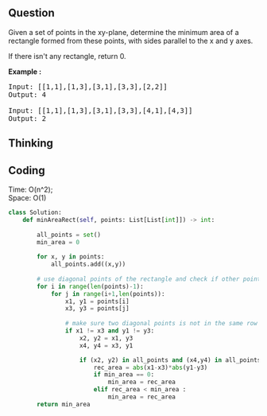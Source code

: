 ## Question
Given a set of points in the xy-plane, determine the minimum area of a rectangle formed from these points, with sides parallel to the x and y axes.<br>

If there isn't any rectangle, return 0.

**Example :**   
<pre>
Input: [[1,1],[1,3],[3,1],[3,3],[2,2]]
Output: 4

Input: [[1,1],[1,3],[3,1],[3,3],[4,1],[4,3]]
Output: 2
</pre>

## Thinking


## Coding
Time: O(n^2); </br>
Space: O(1)
```python
class Solution:
    def minAreaRect(self, points: List[List[int]]) -> int:
        
        all_points = set()
        min_area = 0
        
        for x, y in points:
            all_points.add((x,y))
        
        # use diagonal points of the rectangle and check if other points exists
        for i in range(len(points)-1):
            for j in range(i+1,len(points)):
                x1, y1 = points[i]
                x3, y3 = points[j]
                
                # make sure two diagonal points is not in the same row or column
                if x1 != x3 and y1 != y3:
                    x2, y2 = x1, y3 
                    x4, y4 = x3, y1

                    if (x2, y2) in all_points and (x4,y4) in all_points:
                        rec_area = abs(x1-x3)*abs(y1-y3)
                        if min_area == 0:
                            min_area = rec_area
                        elif rec_area < min_area :
                            min_area = rec_area
        return min_area
```

